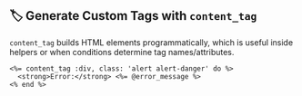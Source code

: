 ## 🏷️ Generate Custom Tags with `content_tag`

`content_tag` builds HTML elements programmatically, which is useful inside helpers or when conditions determine tag names/attributes.

```erb
<%= content_tag :div, class: 'alert alert-danger' do %>
  <strong>Error:</strong> <%= @error_message %>
<% end %>
```